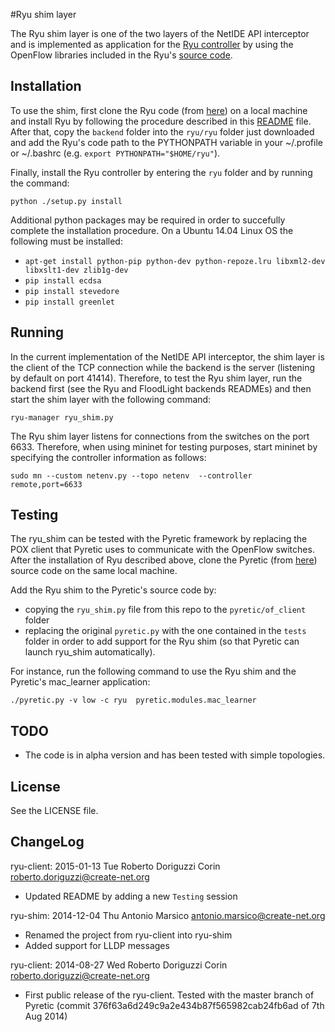 #Ryu shim layer

The Ryu shim layer is one of the two layers of the NetIDE API interceptor and is implemented as application for the [Ryu controller](http://osrg.github.io/ryu/) by using the OpenFlow libraries included in the Ryu's [source code](https://github.com/osrg/ryu).  

## Installation

To use the shim, first clone the Ryu code (from [here](https://github.com/osrg/ryu)) on a local machine and install Ryu by following the procedure described in this [README](https://github.com/osrg/ryu/blob/master/README.rst) file.
After that, copy the ```backend``` folder into the ```ryu/ryu``` folder just downloaded and add the Ryu's code path to the PYTHONPATH variable in your ~/.profile or ~/.bashrc (e.g. ```export PYTHONPATH="$HOME/ryu"```).

Finally, install the Ryu controller by entering the ```ryu``` folder and by running the command:

```python ./setup.py install```

Additional python packages may be required in order to succefully complete the installation procedure. On a Ubuntu 14.04 Linux OS the following must be installed: 
* ```apt-get install python-pip python-dev python-repoze.lru libxml2-dev libxslt1-dev zlib1g-dev```
* ```pip install ecdsa```
* ```pip install stevedore```
* ```pip install greenlet```

## Running

In the current implementation of the NetIDE API interceptor, the shim layer is the client of the TCP connection while the backend is the server (listening by default on port 41414). Therefore, to test the Ryu shim layer, run the backend first (see the Ryu and FloodLight backends READMEs) and then start the shim layer with the following command:
```
ryu-manager ryu_shim.py
```
The Ryu shim layer listens for connections from the switches on the port 6633. Therefore, when using mininet for testing purposes, start mininet by specifying the controller information as follows:
```
sudo mn --custom netenv.py --topo netenv  --controller remote,port=6633
```
## Testing

The ryu_shim can be tested with the Pyretic framework by replacing the POX client that Pyretic uses to communicate with the OpenFlow switches. After the installation of Ryu described above, clone the Pyretic (from [here](https://github.com/frenetic-lang/pyretic)) source code on the same local machine.

Add the Ryu shim to the Pyretic's source code by:

* copying the ```ryu_shim.py``` file from this repo to the ```pyretic/of_client``` folder
* replacing the original ```pyretic.py``` with the one contained in the ```tests``` folder in order to add support for the Ryu shim (so that Pyretic can launch ryu_shim automatically).

For instance, run the following command to use the Ryu shim and the Pyretic's mac_learner application:
```
./pyretic.py -v low -c ryu  pyretic.modules.mac_learner
```

## TODO

* The code is in alpha version and has been tested with simple topologies. 

## License

See the LICENSE file.

## ChangeLog

ryu-client: 2015-01-13 Tue Roberto Doriguzzi Corin <roberto.doriguzzi@create-net.org>

  * Updated README by adding a new ```Testing``` session 

ryu-shim: 2014-12-04 Thu Antonio Marsico <antonio.marsico@create-net.org>

  * Renamed the project from ryu-client into ryu-shim
  * Added support for LLDP messages

ryu-client: 2014-08-27 Wed Roberto Doriguzzi Corin <roberto.doriguzzi@create-net.org>

  * First public release of the ryu-client. Tested with the master branch of Pyretic (commit 376f63a6d249c9a2e434b87f565982cab24fb6ad of 7th Aug 2014) 

